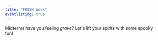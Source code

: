 ```yaml
---
title: "FROSH Week"
eventlisting: true
---
```


Midterms have you feeling *grave*? Let's lift your spirits with some spooky fun!
